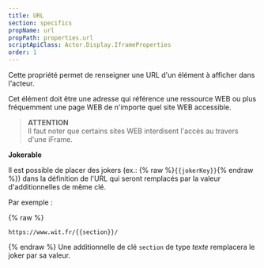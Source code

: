 ```yaml
---
title: URL
section: specifics
propName: url
propPath: properties.url
scriptApiClass: Actor.Display.IframeProperties
order: 1
---
```

Cette propriété permet de renseigner une URL d'un élément à afficher dans l'acteur.

Cet élément doit être une adresse qui référence une ressource WEB ou plus fréquemment une page WEB de n'importe quel site WEB accessible.

> **ATTENTION**<br>
> Il faut noter que certains sites WEB interdisent l'accès au travers d'une iFrame.

**Jokerable**

Il est possible de placer des jokers (ex.: {% raw %}`{{jokerKey}}`{% endraw %}) dans la définition de l'URL qui seront remplacés par la valeur d'additionnelles de même clé.

Par exemple :

{% raw %}
```URL
https://www.wit.fr/{{section}}/
```
{% endraw %}
Une additionnelle de clé `section` de type *texte* remplacera le joker par sa valeur.

